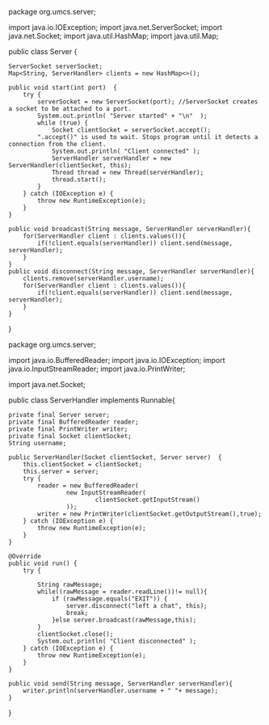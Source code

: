 package org.umcs.server;

import java.io.IOException;
import java.net.ServerSocket;
import java.net.Socket;
import java.util.HashMap;
import java.util.Map;

public class Server {
    
    ServerSocket serverSocket;
    Map<String, ServerHandler> clients = new HashMap<>();

    public void start(int port)  {
        try {
            serverSocket = new ServerSocket(port); //ServerSocket creates a socket to be attached to a port.
            System.out.println( "Server started" + "\n"  );
            while (true) {
                Socket clientSocket = serverSocket.accept();
            ".accept()" is used to wait. Stops program until it detects a connection from the client.
                System.out.println( "Client connected" );
                ServerHandler serverHandler = new ServerHandler(clientSocket, this);
                Thread thread = new Thread(serverHandler);
                thread.start();
            }
        } catch (IOException e) {
            throw new RuntimeException(e);
        }
    }

    public void broadcast(String message, ServerHandler serverHandler){
        for(ServerHandler client : clients.values()){
            if(!client.equals(serverHandler)) client.send(message, serverHandler);
        }
    }
    public void disconnect(String message, ServerHandler serverHandler){
        clients.remove(serverHandler.username);
        for(ServerHandler client : clients.values()){
            if(!client.equals(serverHandler)) client.send(message, serverHandler);
        }
    }
}


package org.umcs.server;

import java.io.BufferedReader;
import java.io.IOException;
import java.io.InputStreamReader;
import java.io.PrintWriter;

import java.net.Socket;

public class ServerHandler implements  Runnable{
    
    private final Server server;
    private final BufferedReader reader;
    private final PrintWriter writer;
    private final Socket clientSocket;
    String username;

    public ServerHandler(Socket clientSocket, Server server)  {
        this.clientSocket = clientSocket;
        this.server = server;
        try {
            reader = new BufferedReader(
                    new InputStreamReader(
                            clientSocket.getInputStream()
                    ));
            writer = new PrintWriter(clientSocket.getOutputStream(),true);
        } catch (IOException e) {
            throw new RuntimeException(e);
        }
    }

    @Override
    public void run() {
        try {

            String rawMessage;
            while((rawMessage = reader.readLine())!= null){
                if (rawMessage.equals("EXIT")) {
                    server.disconnect("left a chat", this);
                    break;
                }else server.broadcast(rawMessage,this);
            }
            clientSocket.close();
            System.out.println( "Client disconnected" );
        } catch (IOException e) {
            throw new RuntimeException(e);
        }
    }

    public void send(String message, ServerHandler serverHandler){
        writer.println(serverHandler.username + " "+ message);
    }

}
